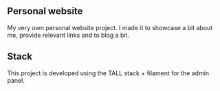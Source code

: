 ## Personal website

My very own personal website project. I made it to showcase a bit about me, provide relevant links and to blog a bit.

## Stack

This project is developed using the TALL stack + filament for the admin panel.

